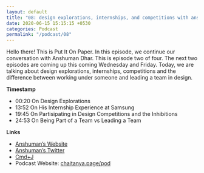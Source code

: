 ```yaml
---
layout: default
title: "08: design explorations, internships, and competitions with anshuman"
date: 2020-06-15 15:15:15 +0530
categories: Podcast
permalink: "/podcast/08"
---
```

Hello there! This is Put It On Paper. In this episode, we continue our conversation with Anshuman Dhar. This is episode two of four. The next two episodes are coming up this coming Wednesday and Friday. Today, we are talking about design explorations, internships, competitions and the difference between working under someone and leading a team in design.

**Timestamp**

- 00:20 On Design Explorations
- 13:52 On His Internship Experience at Samsung
- 19:45 On Partisipating in Design Competitions and the Inhibitions
- 24:53 On Being Part of a Team vs Leading a Team

**Links**

- [Anshuman’s Website](https://www.anshumandhar.com/)
- [Anshuman’s Twitter](https://twitter.com/ans_humane/)
- [Cmd+J](https://www.cmdplusj.in/)
- Podcast Website: [chaitanya.page/pod](https://chaitanya.page/pod)
